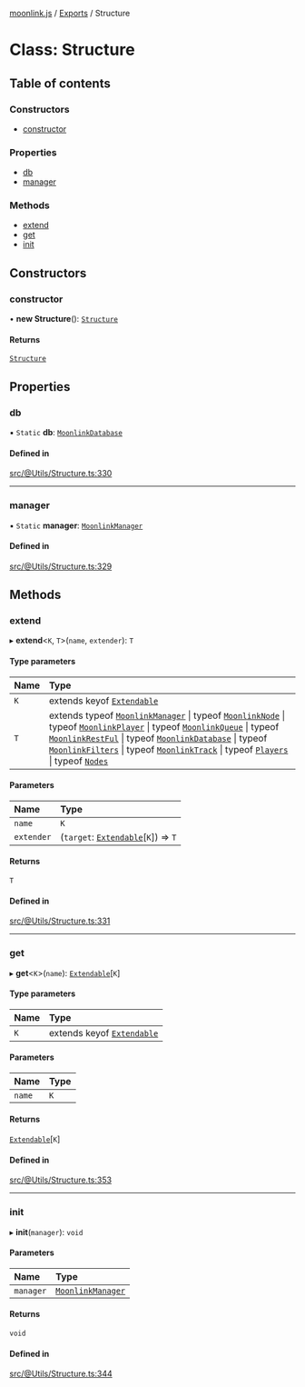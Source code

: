 [moonlink.js](../README.md) / [Exports](../modules.md) / Structure

# Class: Structure

## Table of contents

### Constructors

- [constructor](Structure.md#constructor)

### Properties

- [db](Structure.md#db)
- [manager](Structure.md#manager)

### Methods

- [extend](Structure.md#extend)
- [get](Structure.md#get)
- [init](Structure.md#init)

## Constructors

### constructor

• **new Structure**(): [`Structure`](Structure.md)

#### Returns

[`Structure`](Structure.md)

## Properties

### db

▪ `Static` **db**: [`MoonlinkDatabase`](MoonlinkDatabase.md)

#### Defined in

[src/@Utils/Structure.ts:330](https://github.com/Ecliptia/moonlink.js/blob/150c8e5/src/@Utils/Structure.ts#L330)

___

### manager

▪ `Static` **manager**: [`MoonlinkManager`](MoonlinkManager.md)

#### Defined in

[src/@Utils/Structure.ts:329](https://github.com/Ecliptia/moonlink.js/blob/150c8e5/src/@Utils/Structure.ts#L329)

## Methods

### extend

▸ **extend**\<`K`, `T`\>(`name`, `extender`): `T`

#### Type parameters

| Name | Type |
| :------ | :------ |
| `K` | extends keyof [`Extendable`](../interfaces/Extendable.md) |
| `T` | extends typeof [`MoonlinkManager`](MoonlinkManager.md) \| typeof [`MoonlinkNode`](MoonlinkNode.md) \| typeof [`MoonlinkPlayer`](MoonlinkPlayer.md) \| typeof [`MoonlinkQueue`](MoonlinkQueue.md) \| typeof [`MoonlinkRestFul`](MoonlinkRestFul.md) \| typeof [`MoonlinkDatabase`](MoonlinkDatabase.md) \| typeof [`MoonlinkFilters`](MoonlinkFilters.md) \| typeof [`MoonlinkTrack`](MoonlinkTrack.md) \| typeof [`Players`](Players.md) \| typeof [`Nodes`](Nodes.md) |

#### Parameters

| Name | Type |
| :------ | :------ |
| `name` | `K` |
| `extender` | (`target`: [`Extendable`](../interfaces/Extendable.md)[`K`]) => `T` |

#### Returns

`T`

#### Defined in

[src/@Utils/Structure.ts:331](https://github.com/Ecliptia/moonlink.js/blob/150c8e5/src/@Utils/Structure.ts#L331)

___

### get

▸ **get**\<`K`\>(`name`): [`Extendable`](../interfaces/Extendable.md)[`K`]

#### Type parameters

| Name | Type |
| :------ | :------ |
| `K` | extends keyof [`Extendable`](../interfaces/Extendable.md) |

#### Parameters

| Name | Type |
| :------ | :------ |
| `name` | `K` |

#### Returns

[`Extendable`](../interfaces/Extendable.md)[`K`]

#### Defined in

[src/@Utils/Structure.ts:353](https://github.com/Ecliptia/moonlink.js/blob/150c8e5/src/@Utils/Structure.ts#L353)

___

### init

▸ **init**(`manager`): `void`

#### Parameters

| Name | Type |
| :------ | :------ |
| `manager` | [`MoonlinkManager`](MoonlinkManager.md) |

#### Returns

`void`

#### Defined in

[src/@Utils/Structure.ts:344](https://github.com/Ecliptia/moonlink.js/blob/150c8e5/src/@Utils/Structure.ts#L344)
